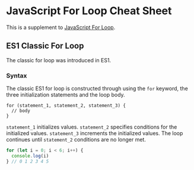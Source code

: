 # JavaScript For Loop Cheat Sheet

This is a supplement to [JavaScript For Loop](https://soundof.it/javascript-for-loop).

## ES1 Classic For Loop
The classic for loop was introduced in ES1.

### Syntax
The classic ES1 for loop is constructed through using the `for` keyword, the three initialization statements and the loop body.
```
for (statement_1, statement_2, statement_3) {
  // body
}
```
`statement_1` initializes values. `statement_2` specifies conditions for the initialized values. `statement_3` increments the initialized values. The loop continues until `statement_2` conditions are no longer met.
```JavaScript
for (let i = 0; i < 6; i++) {
  console.log(i)
} // 0 1 2 3 4 5
```
